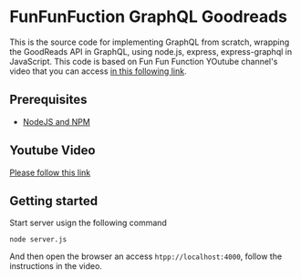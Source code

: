 # FunFunFuction GraphQL Goodreads 
This is the source code for implementing GraphQL from scratch, wrapping the GoodReads API in GraphQL, using node.js, express, express-graphql in JavaScript. This code is based on Fun Fun Function YOutube channel's video that you can access [in this following link](https://www.youtube.com/watch?v=lAJWHHUz8_8).

## Prerequisites 
- [NodeJS and NPM](https://nodejs.org/en/)

## Youtube Video
[Please follow this link](https://www.youtube.com/watch?v=lAJWHHUz8_8)

## Getting started
Start server usign the following command
```
node server.js
```

And then open the browser an access `htpp://localhost:4000`, follow the instructions in the video.


